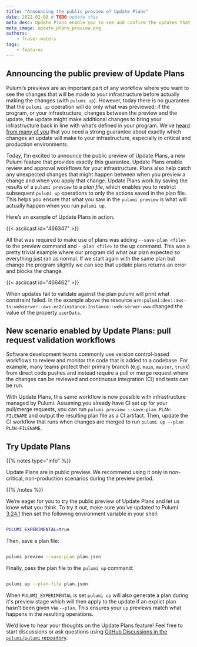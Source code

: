```yaml
---
title: "Announcing the public preview of Update Plans"
date: 2022-02-08 # TODO update this
meta_desc: Update Plans enable you to see and confirm the updates that will be made to your infrastructure and then apply those updates at a later time.
meta_image: update_plans_preview.png
authors:
    - fraser-waters
tags:
    - features
---
```


## Announcing the public preview of Update Plans

Pulumi’s previews are an important part of any workflow where you want to see the changes that will be made to your infrastructure before actually making the changes (with `pulumi up`). However, today there is no guarantee that the `pulumi up` operation will do only what was previewed; if the program, or your infrastructure, changes between the preview and the update, the update might make additional changes to bring your infrastructure back in line with what’s defined in your program. We’ve [heard from many of you](https://github.com/pulumi/pulumi/issues/2318) that you need a strong guarantee about exactly which changes an update will make to your infrastructure, especially in critical and production environments.

<!--more-->

Today, I’m excited to announce the public preview of Update Plans, a new Pulumi feature that provides exactly this guarantee. Update Plans enable review and approval workflows for your infrastructure. Plans also help catch any unexpected changes that might happen between when you preview a change and when you apply that change. Update Plans work by saving the results of a `pulumi preview` to a _plan file_, which enables you to restrict subsequent `pulumi up` operations to only the actions saved in the plan file. This helps you ensure that what you saw in the `pulumi preview` is what will actually happen when you run `pulumi up`.

Here’s an example of Update Plans in action.

{{< asciicast id="466347" >}}

All that was required to make use of plans was adding `--save-plan <file>` to the preview command and `--plan <file>` to the up command. This was a pretty trivial example where our program did what our plan expected so everything just ran as normal. If we start again with the same plan but change the program slightly we can see that update plans returns an error and blocks the change.

{{< asciicast id="466462" >}}

When updates fail to validate against the plan pulumi will print what constraint failed. In the example above the resource `urn:pulumi:dev::aws-ts-webserver::aws:ec2/instance:Instance::web-server-www` changed the value of the property `userData`.

## New scenario enabled by Update Plans: pull request validation workflows

Software development teams commonly use version control-based workflows to review and monitor the code that is added to a codebase. For example, many teams protect their primary branch (e.g. `main`, `master`, `trunk`) from direct code pushes and instead require a pull or merge request where the changes can be reviewed and continuous integration (CI) and tests can be run.

With Update Plans, this same workflow is now possible with infrastructure managed by Pulumi. Assuming you already have CI set up for your pull/merge requests, you can run `pulumi preview --save-plan PLAN-FILENAME` and output the resulting plan file as a CI artifact. Then, update the CI workflow that runs when changes are merged to run `pulumi up --plan PLAN-FILENAME`.

## Try Update Plans

{{% notes type="info" %}}

Update Plans are in public preview. We recommend using it only in non-critical, non-production scenarios during the preview period.

{{% /notes %}}

We’re eager for you to try the public preview of Update Plans and let us know what you think. To try it out, make sure you’ve updated to Pulumi [3.24.1](https://github.com/pulumi/pulumi/releases/tag/v3.24.1) then set the following environment variable in your shell:

```sh

PULUMI_EXPERIMENTAL=true

```

Then, save a plan file:

```sh

pulumi preview --save-plan plan.json

```

Finally, pass the plan file to the `pulumi up` command:

```sh

pulumi up --plan-file plan.json

```

When `PULUMI_EXPERIMENTAL` is set `pulumi up` will also generate a plan during it's preview stage which will then apply to the update if an explict plan hasn't been given via `--plan`. This ensures your `up` previews match what happens in the resulting operations.

We’d love to hear your thoughts on the Update Plans feature! Feel free to start discussions or ask questions using [GitHub Discussions in the `pulumi/pulumi` repository]([https://github.com/pulumi/pulumi/discussions/categories/preview-features](https://github.com/pulumi/pulumi/discussions/categories/preview-features)).
